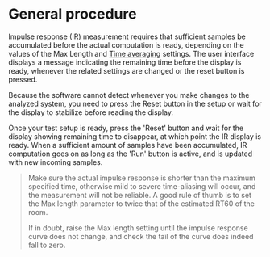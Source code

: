 # General procedure

Impulse response (IR) measurement requires that sufficient samples be accumulated before the actual computation is ready, depending on the values of the Max Length and [Time averaging](14_Impluse_response_measurement_03_Time_averaging.md) settings. 
The user interface displays a message indicating the remaining time before the display is ready, whenever the related settings are changed or the reset button is pressed.

Because the software cannot detect whenever you make changes to the analyzed system, you need to press the Reset button in the setup or wait for the display to stabilize before reading the display.

Once your test setup is ready, press the 'Reset' button and wait for the display showing remaining time to disappear, at which point the IR display is ready. 
When a sufficient amount of samples have been accumulated, IR computation goes on as long as the 'Run' button is active, and is updated with new incoming samples.

> Make sure the actual impulse response is shorter than the maximum specified time, otherwise mild to severe time-aliasing will occur, and the measurement will not be reliable. 
> A good rule of thumb is to set the Max length parameter to twice that of the estimated RT60 of the room.
>
> If in doubt, raise the Max length setting until the impulse response curve does not change, and check the tail of the curve does indeed fall to zero.


